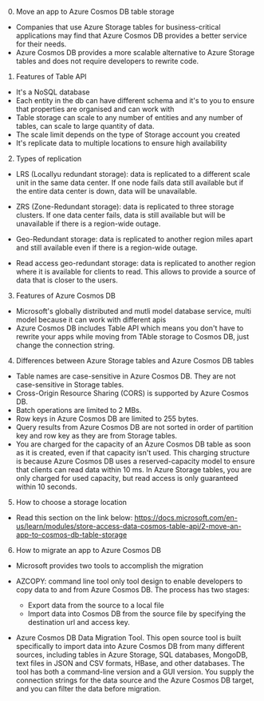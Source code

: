 0. Move an app to Azure Cosmos DB table storage

- Companies that use Azure Storage tables for business-critical applications may find that Azure Cosmos DB provides a better service for their needs.
- Azure Cosmos DB provides a more scalable alternative to Azure Storage tables and does not require developers to rewrite code.

1. Features of Table API

- It's a NoSQL database
- Each entity in the db can have different schema and it's to you to ensure that properties are organised and can work with
- Table storage can scale to any number of entities and any number of tables, can scale to large quantity of data.
- The scale limit depends on the type of Storage account you created
- It's replicate data to multiple locations to ensure high availability

2. Types of replication

- LRS (Locallyu redundant storage): data is replicated to a different scale unit in the same data center. If one node fails data still available but if the entire data center is down, data will be unavailable.

- ZRS (Zone-Redundant storage): data is replicated to three storage clusters. If one data center fails, data is still available but will be unavailable if there is a region-wide outage.

- Geo-Redundant storage: data is replicated to another region miles apart and still available even if there is a region-wide outage.

- Read access geo-redundant storage: data is replicated to another region where it is available for clients to read. This allows to provide a source of data that is closer to the users.

3. Features of Azure Cosmos DB

- Microsoft's globally distributed and mutli model database service, multi model because it can work with different apis
- Azure Cosmos DB includes Table API which means you don't have to rewrite your apps while moving from TAble storage to Cosmos DB, just change the connection string.


4. Differences between Azure Storage tables and Azure Cosmos DB tables

- Table names are case-sensitive in Azure Cosmos DB. They are not case-sensitive in Storage tables.
- Cross-Origin Resource Sharing (CORS) is supported by Azure Cosmos DB.
- Batch operations are limited to 2 MBs.
- Row keys in Azure Cosmos DB are limited to 255 bytes.
- Query results from Azure Cosmos DB are not sorted in order of partition key and row key as they are from Storage tables.
- You are charged for the capacity of an Azure Cosmos DB table as soon as it is created, even if that capacity isn't used. This charging structure is because Azure Cosmos DB uses a reserved-capacity model to ensure that clients can read data within 10 ms. In Azure Storage tables, you are only charged for used capacity, but read access is only guaranteed within 10 seconds.

5. How to choose a storage location

- Read this section on the link below:
https://docs.microsoft.com/en-us/learn/modules/store-access-data-cosmos-table-api/2-move-an-app-to-cosmos-db-table-storage

6. How to migrate an app to Azure Cosmos DB

- Microsoft provides two tools to accomplish the migration
- AZCOPY: command line tool only tool design to enable developers to copy data to and from Azure Cosmos DB. The process has two stages:
  - Export data from the source to a local file
  - Import data into Cosmos DB from the source file by specifying the destination url and access key.

- Azure Cosmos DB Data Migration Tool. This open source tool is built specifically to import data into Azure Cosmos DB from many different sources, including tables in Azure Storage, SQL databases, MongoDB, text files in JSON and CSV formats, HBase, and other databases. The tool has both a command-line version and a GUI version. You supply the connection strings for the data source and the Azure Cosmos DB target, and you can filter the data before migration.
